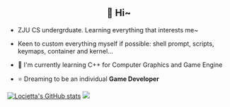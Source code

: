 <h2 align="center">👋 Hi~ </h2>

- ZJU CS undergrduate. Learning everything that interests me~

- Keen to custom everything myself if possible: shell prompt, scripts, keymaps, container and kernel...

- 🌱 I'm currently learning C++ for Computer Graphics and Game Engine

- ⭐ Dreaming to be an individual **Game Developer** 

[![Locietta's GitHub stats](https://github-readme-stats.vercel.app/api?username=Locietta&count_private=true)](https://github.com/anuraghazra/github-readme-stats)
<img src="https://github-readme-stats.vercel.app/api/top-langs/?username=Locietta&hide=ANTLR&count_private=true&show_icons=true&layout=compact&langs_count=8" />

<!--
**Locietta/Locietta** is a ✨ _special_ ✨ repository because its `README.md` (this file) appears on your GitHub profile.

Here are some ideas to get you started:

- 🔭 I’m currently working on ...
- 🌱 I’m currently learning ...
- 👯 I’m looking to collaborate on ...
- 🤔 I’m looking for help with ...
- 💬 Ask me about ...
- 📫 How to reach me: ...
- 😄 Pronouns: ...
- ⚡ Fun fact: ...
-->
